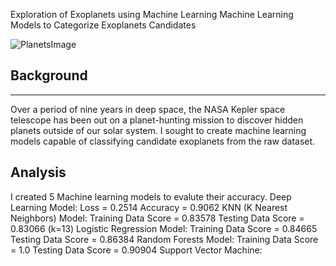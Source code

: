 Exploration of Exoplanets using Machine Learning
Machine Learning Models to Categorize Exoplanets Candidates

![PlanetsImage](https://physicsworld.com/wp-content/uploads/2018/02/2018-02-13-trappist.jpg)

## Background
<hr>

Over a period of nine years in deep space, the NASA Kepler space telescope has been out on a planet-hunting mission to discover hidden planets outside of our solar system. I sought to create machine learning models capable of classifying candidate exoplanets from the raw dataset.

## Analysis
I created 5 Machine learning models to evalute their accuracy. 
Deep Learning Model: Loss = 0.2514 Accuracy = 0.9062
KNN (K Nearest Neighbors) Model: Training Data Score = 0.83578 Testing Data Score = 0.83066 (k=13)
Logistic Regression Model: Training Data Score = 0.84665 Testing Data Score = 0.86384
Random Forests Model: Training Data Score = 1.0 Testing Data Score = 0.90904
Support Vector Machine: 
